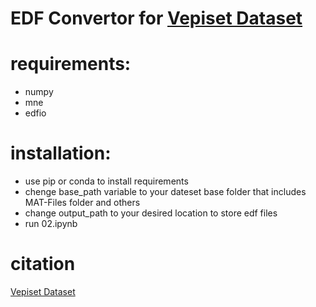 # EDF Convertor for [Vepiset Dataset](https://doi.org/10.6084/m9.figshare.28069568.v1) 
# requirements:
- numpy
- mne
- edfio

# installation:
- use pip or conda to install requirements
- chenge base_path variable to your dateset base folder that includes MAT-Files folder and others
- change output_path to your desired location to store edf files
- run 02.ipynb

# citation
[Vepiset Dataset](https://doi.org/10.6084/m9.figshare.28069568.v1)